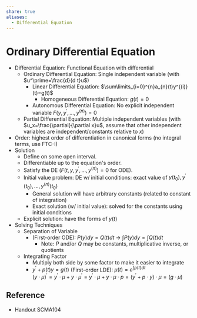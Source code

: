 ```yaml
---
share: true
aliases:
  - Differential Equation
---
```


# Ordinary Differential Equation

- Differential Equation: Functional Equation with differential
	- Ordinary Differential Equation: Single independent variable (with $u^\prime=\frac{d}{d t}u$)
		- Linear Differential Equation: $\sum\limits_{i=0}^{n}a_{n}(t)y^{(i)}(t)=g(t)$
			- Homogeneous Differential Equation: $g(t)=0$
		- Autonomous Differential Equation: No explicit independent variable $F(y,y^\prime,\dots,y^{(n)})=0$
	- Partial Differential Equation: Multiple independent variables (with $u_x=\frac{\partial}{\partial x}u$, assume that other independent variables are independent/constants relative to $x$)
- Order: highest order of differentiation in canonical forms (no integral terms, use FTC-I)
- Solution
	- Define on some open interval.
	- Differentiable up to the equation's order.
	- Satisfy the DE ($F(t,y,y^{\prime},\dots,y^{(n)})=0$ for ODE).
	- Initial value problem: DE w/ initial conditions: exact value of $y(t_{0}),y^{\prime}(t_{0}),\dots,y^{(n)}(t_{0})$
		- General solution will have arbitrary constants (related to constant of integration)
		- Exact solution (w/ initial value): solved for the constants using initial conditions
	- Explicit solution: have the forms of $y(t)$
- Solving Techniques
	- Separation of Variable
		- (First-order ODE): $P(y)dy=Q(t)dt$ → $\int P(y)dy = \int Q(t)dt$
			- Note: $P$ and/or $Q$ may be constants, multiplicative inverse, or quotients
	- Integrating Factor
		- Multiply both side by some factor to make it easier to integrate
		- $y^{\prime}+p(t)y=g(t)$ (First-order LDE): $\mu(t)=e^{\int p(t) dt}$  
		  $(y\cdot\mu)^{\prime}=y^{\prime}\cdot\mu+y\cdot\mu^{\prime}=y^{\prime}\cdot\mu+y\cdot\mu\cdot p=(y^{\prime}+p\cdot y)\cdot \mu=(g\cdot\mu)$

## Reference

- Handout SCMA104
